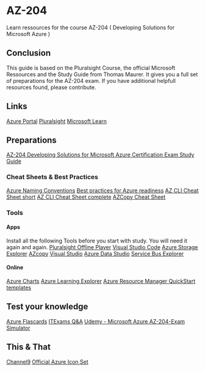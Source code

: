 # AZ-204
Learn ressources for the course AZ-204 ( Developing Solutions for Microsoft Azure )

## Conclusion
This guide is based on the Pluralsight Course, the official Microsoft Ressources and the Study Guide from Thomas Maurer. It gives you a full set of preparations for the AZ-204 exam.
If you have additional helpfull resources found, please contribute.

## Links
[Azure Portal](https://portal.azure.com/)
[Pluralsight](https://app.pluralsight.com/paths/certificate/developing-solutions-for-microsoft-azure-az-204)
[Microsoft Learn](https://docs.microsoft.com/en-us/learn/certifications/exams/az-204)

## Preparations
[AZ-204 Developing Solutions for Microsoft Azure Certification Exam Study Guide](https://www.thomasmaurer.ch/2020/03/az-204-study-guide-developing-solutions-for-microsoft-azure/)

### Cheat Sheets & Best Practices

[Azure Naming Conventions](https://docs.microsoft.com/en-us/azure/cloud-adoption-framework/ready/azure-best-practices/resource-naming)
[Best practices for Azure readiness](https://docs.microsoft.com/en-us/azure/cloud-adoption-framework/ready/azure-best-practices/)
[AZ CLI Cheat Sheet short](http://thedevopspage.com/azurecli-powershell-cheatsheet)
[AZ CLI Cheat Sheet complete](https://docs.microsoft.com/en-us/cli/azure/reference-index?view=azure-cli-latest)
[AZCopy Cheat Sheet](https://docs.microsoft.com/en-us/azure/storage/common/storage-ref-azcopy?toc=/azure/storage/blobs/toc.json#see-also)

### Tools
#### Apps
Install all the following Tools before you start with study. You will need it again and again.
[Pluralsight Offline Player](https://www.pluralsight.com/product/downloads)
[Visual Studio Code](https://code.visualstudio.com/download)
[Azure Storage Explorer](https://azure.microsoft.com/en-us/features/storage-explorer/)
[AZcopy](https://www.thomasmaurer.ch/2019/05/how-to-install-azcopy-for-azure-storage/)
[Visual Studio](https://visualstudio.microsoft.com/de/vs/community/)
[Azure Data Studio](https://docs.microsoft.com/en-us/sql/azure-data-studio/download-azure-data-studio)
[Service Bus Explorer](https://github.com/paolosalvatori/ServiceBusExplorer)

#### Online
[Azure Charts](https://azurecharts.com/overview)
[Azure Learning Explorer](https://azurecharts.com/learning)
[Azure Resource Manager QuickStart templates](https://azurecharts.com/solutions/templates)

## Test your knowledge
[Azure Flascards](http://thedevopspage.com/azure-flashcards)
[ITExams Q&A](https://www.itexams.com/exam/AZ-204?)
[Udemy - Microsoft Azure AZ-204-Exam Simulator](https://www.udemy.com/course/microsoft-azure-az-204-exam-simulator-developing-solutions-p/)

## This & That
[Channel9](https://channel9.msdn.com/Search?term=az%20update&pubDate=year&lang-en=true)
[Official Azure Icon Set](http://code.benco.io/icon-collection/azure-icons/)
